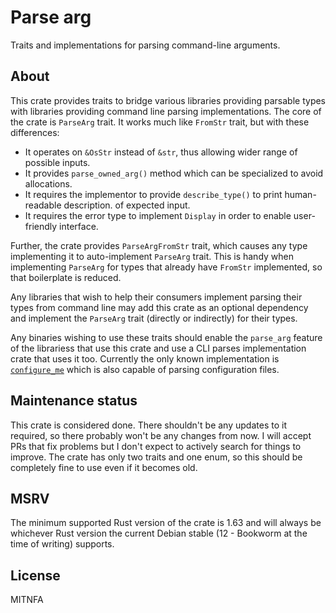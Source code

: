 Parse arg
=========

Traits and implementations for parsing command-line arguments.

About
-----

This crate provides traits to bridge various libraries providing parsable types with libraries
providing command line parsing implementations.
The core of the crate is `ParseArg` trait. It works much like `FromStr` trait, but with
these differences:

* It operates on `&OsStr` instead of `&str`, thus allowing wider range of possible inputs.
* It provides `parse_owned_arg()` method which can be specialized to avoid allocations.
* It requires the implementor to provide `describe_type()` to print human-readable description.
  of expected input.
* It requires the error type to implement `Display` in order to enable user-friendly interface.

Further, the crate provides `ParseArgFromStr` trait, which causes any type implementing it to
auto-implement `ParseArg` trait. This is handy when implementing `ParseArg` for types that
already have `FromStr` implemented, so that boilerplate is reduced.

Any libraries that wish to help their consumers implement parsing their types from command line
may add this crate as an optional dependency and implement the `ParseArg` trait (directly or
indirectly) for their types.

Any binaries wishing to use these traits should enable the `parse_arg` feature of the
librariess that use this crate and use a CLI parses implementation crate that uses it too.
Currently the only known implementation is [`configure_me`](https://docs.rs/configure_me) which
is also capable of parsing configuration files.

Maintenance status
------------------

This crate is considered done. There shouldn't be any updates to it required, so there probably
won't be any changes from now. I will accept PRs that fix problems but I don't expect to actively
search for things to improve. The crate has only two traits and one enum, so this should be
completely fine to use even if it becomes old.

MSRV
----

The minimum supported Rust version of the crate is 1.63 and will always be whichever Rust
version the current Debian stable (12 - Bookworm at the time of writing) supports.

License
-------

MITNFA
